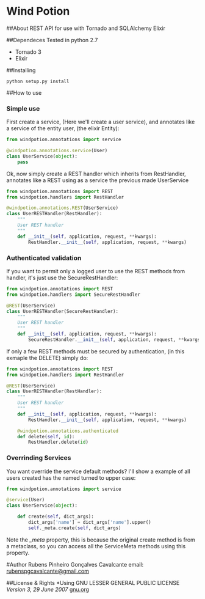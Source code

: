 Wind Potion
===========

##About
REST API for use with Tornado and SQLAlchemy Elixir

##Dependeces
Tested in python 2.7
*   Tornado 3
*   Elixir

##Installing
```
python setup.py install
```

##How to use
### Simple use
First create a service, (Here we'll create a user service), and annotates like a service of the
entity user, (the elixir Entity):
```python
from windpotion.annotations import service

@windpotion.annotations.service(User)
class UserService(object):
    pass

```

Ok, now simply create a REST handler which inherits from RestHandler, annotates like a REST using as a service
the previous made UserService
```python
from windpotion.annotations import REST
from windpotion.handlers import RestHandler

@windpotion.annotations.REST(UserService)
class UserRESTHandler(RestHandler):
    """
    User REST handler
    """
    def __init__(self, application, request, **kwargs):
        RestHandler.__init__(self, application, request, **kwargs)
```

### Authenticated validation
If you want to permit only a logged user to use the REST methods from handler, it's just use the
SecureRestHandler:
```python
from windpotion.annotations import REST
from windpotion.handlers import SecureRestHandler

@REST(UserService)
class UserRESTHandler(SecureRestHandler):
    """
    User REST handler
    """
    def __init__(self, application, request, **kwargs):
        SecureRestHandler.__init__(self, application, request, **kwargs)
```

If only a few REST methods must be secured by authentication, (in this exmaple the DELETE) simply do:
```python
from windpotion.annotations import REST
from windpotion.handlers import RestHandler

@REST(UserService)
class UserRESTHandler(RestHandler):
    """
    User REST handler
    """
    def __init__(self, application, request, **kwargs):
        RestHandler.__init__(self, application, request, **kwargs)

    @windpotion.annotations.authenticated
    def delete(self, id):
        RestHandler.delete(id)
```

### Overrinding Services
You want override the service default methods? I'll show a example of all users created has the named
turned to upper case:
```python
from windpotion.annotations import service

@service(User)
class UserService(object):

    def create(self, dict_args):
        dict_args['name'] = dict_args['name'].upper()
        self._meta.create(self, dict_args)
```
Note the *_meta* property, this is because the original create method is from a metaclass,
so you can access all the ServiceMeta methods using this property.

#Author
Rubens Pinheiro Gonçalves Cavalcante
email: [rubenspgcavalcante@gmail.com](mailto:rubenspgcavalcante@gmail.com)

##License & Rights
*Using GNU LESSER GENERAL PUBLIC LICENSE *Version 3, 29 June 2007*
[gnu.org](http://www.gnu.org/copyleft/lgpl.html,"LGPLv3")
